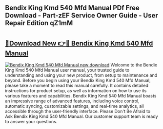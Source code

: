 ## Bendix King Kmd 540 Mfd Manual PDf Free Download - Part-zEF Service Owner Guide - User Repair Edition qZ1mM

# <h2><a href="http://bc68012.oget.top/?id=Bendix+King+Kmd+540+Mfd+Manual">🔗Download New 👉🔴 Bendix King Kmd 540 Mfd Manual</a></h2>

[![Bendix King Kmd 540 Mfd Manual new download](https://i.imgur.com/5g1atiW.png)](http://bc68012.oget.top/?id=Bendix+King+Kmd+540+Mfd+Manual)
Welcome to the Bendix King Kmd 540 Mfd Manual user manual, your trusted guide to understanding and using your new product, from setup to maintenance and beyond. Before you begin using your Bendix King Kmd 540 Mfd Manual, please take a moment to read this manual carefully. It contains detailed instructions for product setup, as well as information on how to use its various features and capabilities. Bendix King Kmd 540 Mfd Manual boasts an impressive range of advanced features, including voice control, automatic syncing, customizable settings, and real-time analytics, all accessible through the user-friendly interface. Please Don't Be Afraid to Ask Bendix King Kmd 540 Mfd Manual. Our customer support team is ready to answer your questions.
